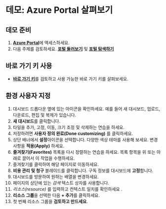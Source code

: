 # 데모: Azure Portal 살펴보기

## 데모 준비

1. [**Azure Portal**](https://portal.azure.com/#home)에 액세스하세요.
1. 다음 주제를 검토하세요. [**포털 둘러보기**](https://docs.microsoft.com/azure/azure-portal/azure-portal-overview#getting-around-the-portal) 및 [**포털 탐색하기**](https://docs.microsoft.com/learn/modules/tour-azure-portal/3-navigate-the-portal)

## 바로 가기 키 사용

- [**바로 가기 키**](https://docs.microsoft.com/azure/azure-portal/azure-portal-keyboard-shortcuts#actions)를 검토하고 사용 가능한 바로 가기 키를 살펴보세요.


## 환경 사용자 지정

1. 대시보드 드롭다운 옆에 있는 아이콘을 확인하세요. 예를 들어 새 대시보드, 업로드, 다운로드, 편집 및 복제가 있습니다. 
1. **새 대시보드**를 클릭합니다.
1. 타일을 추가, 고정, 이동, 크기 조정 및 삭제하는 연습을 하세요. 
1. 저장하려면 **사용자 정의 완료(Done customizing)** 를 클릭하세요.
1. 상단 배너에서 **설정**아이콘을 선택합니다. 다양한 색상 테마를 사용해 보세요. 변경 사항을 **적용(Apply)** 하세요.
1. **즐겨찾기(Favorites)** 목록을 다시 정렬하는 연습을 하세요. 목록 항목을 위 또는 아래로 끌어서 이 작업을 수행하세요.
1. 즐겨찾기를 클릭하여 해당 페이지로 이동하세요. 
1. **비용 관리 및 청구** 블레이드를 클릭합니다. 구독 정보를 대시보드에 **고정**합니다.
1. 대시보드를 방문하여 원하는 배열을 변경하세요. 
1. 페이지의 상단에 있는 *검색* 텍스트 상자를 사용합니다.
1. *리소스(resource)* 를 입력하고 컨텍스트 일치를 확인하세요 .
1. **리소스 그룹**을 선택한 다음 **+ 추가**를 클릭하세요.
1. 첫 번째 리소스 그룹을 **검토하고 만드세요**. 
